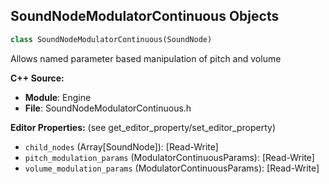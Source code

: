 ## SoundNodeModulatorContinuous Objects

```python
class SoundNodeModulatorContinuous(SoundNode)
```

Allows named parameter based manipulation of pitch and volume

**C++ Source:**

- **Module**: Engine
- **File**: SoundNodeModulatorContinuous.h

**Editor Properties:** (see get_editor_property/set_editor_property)

- ``child_nodes`` (Array[SoundNode]):  [Read-Write]
- ``pitch_modulation_params`` (ModulatorContinuousParams):  [Read-Write]
- ``volume_modulation_params`` (ModulatorContinuousParams):  [Read-Write]

<a id="unreal.SoundSubmixWidgetInterface"></a>
